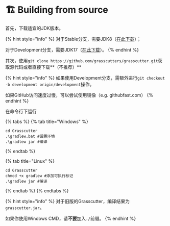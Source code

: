 # 🏗 Building from source

首先，下载适宜的JDK版本。

{% hint style="info" %}
对于Stable分支，需要JDK8（[在此下载](https://mirrors.huaweicloud.com/java/jdk/8u202-b08/)）；

对于Development分支，需要JDK17（[在此下载](https://mirrors.tuna.tsinghua.edu.cn/Adoptium/17/jdk/)）。
{% endhint %}

其次，使用`git clone https://github.com/grasscutters/grasscutter.git`获取源代码或者直接下载**（不推荐）**

{% hint style="info" %}
如果使用Development分支，需额外进行`git checkout -b development origin/development`操作。

如果GitHub访问速度过慢，可以尝试使用镜像（e.g. githubfast.com）
{% endhint %}

在命令行下运行

{% tabs %}
{% tab title="Windows" %}
```shell
cd Grasscutter
.\gradlew.bat #设置环境
.\gradlew jar #编译
```
{% endtab %}

{% tab title="Linux" %}
```shell
cd Grasscutter
chmod +x gradlew #添加可执行标记
.\gradlew jar #编译
```
{% endtab %}
{% endtabs %}

{% hint style="info" %}
对于旧版的Grasscutter，编译结果为`grasscutter.jar`。

如果你使用Windows CMD，请**不要**加入`./`前缀。
{% endhint %}
